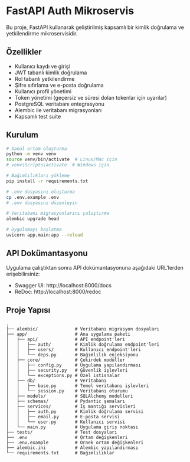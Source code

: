 # FastAPI Auth Mikroservis

Bu proje, FastAPI kullanarak geliştirilmiş kapsamlı bir kimlik doğrulama ve yetkilendirme mikroservisidir.

## Özellikler

- Kullanıcı kaydı ve girişi
- JWT tabanlı kimlik doğrulama
- Rol tabanlı yetkilendirme
- Şifre sıfırlama ve e-posta doğrulama
- Kullanıcı profil yönetimi
- Token yönetimi (geçersiz ve süresi dolan tokenlar için uyarılar)
- PostgreSQL veritabanı entegrasyonu
- Alembic ile veritabanı migrasyonları
- Kapsamlı test suite

## Kurulum

```bash
# Sanal ortam oluşturma
python -m venv venv
source venv/bin/activate  # Linux/Mac için
# venv\Scripts\activate  # Windows için

# Bağımlılıkları yükleme
pip install -r requirements.txt

# .env dosyasını oluşturma
cp .env.example .env
# .env dosyasını düzenleyin

# Veritabanı migrasyonlarını çalıştırma
alembic upgrade head

# Uygulamayı başlatma
uvicorn app.main:app --reload
```

## API Dokümantasyonu

Uygulama çalıştıktan sonra API dokümantasyonuna aşağıdaki URL'lerden erişebilirsiniz:

- Swagger UI: http://localhost:8000/docs
- ReDoc: http://localhost:8000/redoc

## Proje Yapısı

```
.
├── alembic/              # Veritabanı migrasyon dosyaları
├── app/                  # Ana uygulama paketi
│   ├── api/              # API endpoint'leri
│   │   ├── auth/         # Kimlik doğrulama endpoint'leri
│   │   ├── users/        # Kullanıcı endpoint'leri
│   │   └── deps.py       # Bağımlılık enjeksiyonu
│   ├── core/             # Çekirdek modüller
│   │   ├── config.py     # Uygulama yapılandırması
│   │   ├── security.py   # Güvenlik işlevleri
│   │   └── exceptions.py # Özel istisnalar
│   ├── db/               # Veritabanı
│   │   ├── base.py       # Temel veritabanı işlevleri
│   │   └── session.py    # Veritabanı oturumu
│   ├── models/           # SQLAlchemy modelleri
│   ├── schemas/          # Pydantic şemaları
│   ├── services/         # İş mantığı servisleri
│   │   ├── auth.py       # Kimlik doğrulama servisi
│   │   ├── email.py      # E-posta servisi
│   │   └── user.py       # Kullanıcı servisi
│   └── main.py           # Uygulama giriş noktası
├── tests/                # Test dosyaları
├── .env                  # Ortam değişkenleri
├── .env.example          # Örnek ortam değişkenleri
├── alembic.ini           # Alembic yapılandırması
└── requirements.txt      # Bağımlılıklar
```